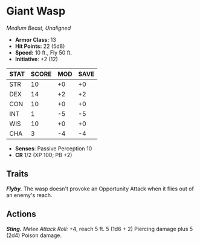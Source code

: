 # Giant Wasp

*Medium Beast, Unaligned*

- **Armor Class:** 13
- **Hit Points:** 22 (5d8)
- **Speed:** 10 ft., Fly 50 ft.
- **Initiative**: +2 (12)

|STAT|SCORE|MOD|SAVE|
| --- | --- | --- | ---- |
| STR | 10 | +0 | +0 |
| DEX | 14 | +2 | +2 |
| CON | 10 | +0 | +0 |
| INT | 1 | -5 | -5 |
| WIS | 10 | +0 | +0 |
| CHA | 3 | -4 | -4 |

- **Senses**: Passive Perception 10
- **CR** 1/2 (XP 100; PB +2)

## Traits

***Flyby.*** The wasp doesn't provoke an Opportunity Attack when it flies out of an enemy's reach.


## Actions

***Sting.*** *Melee Attack Roll:* +4, reach 5 ft. 5 (1d6 + 2) Piercing damage plus 5 (2d4) Poison damage.

